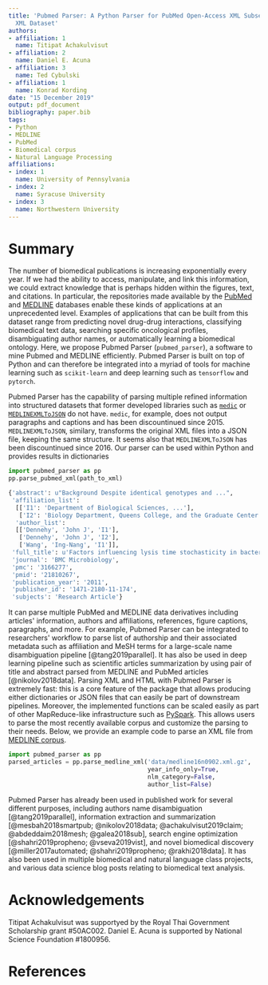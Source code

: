 ```yaml
---
title: 'Pubmed Parser: A Python Parser for PubMed Open-Access XML Subset and MEDLINE XML Dataset
  XML Dataset'
authors:
- affiliation: 1
  name: Titipat Achakulvisut
- affiliation: 2
  name: Daniel E. Acuna
- affiliation: 3
  name: Ted Cybulski
- affiliation: 1
  name: Konrad Kording
date: "15 December 2019"
output: pdf_document
bibliography: paper.bib
tags:
- Python
- MEDLINE
- PubMed
- Biomedical corpus
- Natural Language Processing
affiliations:
- index: 1
  name: University of Pennsylvania
- index: 2
  name: Syracuse University
- index: 3
  name: Northwestern University
---
```


# Summary

The number of biomedical publications is increasing exponentially every year. If we had the ability to access, manipulate, and link this information, we could extract knowledge that is perhaps hidden within the figures, text, and citations. In particular, the repositories made available by the [PubMed](https://pubmed.ncbi.nlm.nih.gov/) and [MEDLINE](https://www.nlm.nih.gov/bsd/medline.html) databases enable these kinds of applications at an unprecedented level. Examples of applications that can be built from this dataset range from predicting novel drug-drug interactions, classifying biomedical text data, searching specific oncological profiles, disambiguating author names, or automatically learning a biomedical ontology. Here, we propose Pubmed Parser (`pubmed_parser`), a software to mine Pubmed and MEDLINE efficiently. Pubmed Parser is built on top of Python and can therefore be integrated into a myriad of tools for machine learning such as `scikit-learn` and deep learning such as `tensorflow` and `pytorch`.

Pubmed Parser has the capability of parsing multiple refined information into structured datasets that former developed libraries such as [`medic`](https://github.com/fnl/medic) or [`MEDLINEXMLToJSON`](https://github.com/ldbib/MEDLINEXMLToJSON) do not have. `medic`, for example, does not output paragraphs and captions and has been discountinued since 2015. `MEDLINEXMLToJSON`, similary, transforms the original XML files into a JSON file, keeping the same structure. It seems also that `MEDLINEXMLToJSON` has been discountinued since 2016. Our parser can be used within Python and provides results in dictionaries
```python
import pubmed_parser as pp
pp.parse_pubmed_xml(path_to_xml)
```
```python
{'abstract': u"Background Despite identical genotypes and ...",
 'affiliation_list':
  [['I1': 'Department of Biological Sciences, ...'],
   ['I2': 'Biology Department, Queens College, and the Graduate Center ...']],
  'author_list':
  [['Dennehy', 'John J', 'I1'],
   ['Dennehy', 'John J', 'I2'],
   ['Wang', 'Ing-Nang', 'I1']],
 'full_title': u'Factors influencing lysis time stochasticity in bacteriophage \u03bb',
 'journal': 'BMC Microbiology',
 'pmc': '3166277',
 'pmid': '21810267',
 'publication_year': '2011',
 'publisher_id': '1471-2180-11-174',
 'subjects': 'Research Article'}
```
It can parse multiple PubMed and MEDLINE data derivatives including articles' information, authors and affiliations, references, figure captions, paragraphs, and more. For example, Pubmed Parser can be integrated to researchers' workflow to parse list of authorship and their associated metadata such as affiliation and MeSH terms for a large-scale name disambiguation pipeline [@tang2019parallel]. It has also be used in deep learning pipeline such as scientific articles summarization by using pair of title and abstract parsed from MEDLINE and PubMed articles [@nikolov2018data]. Parsing XML and HTML with Pubmed Parser is extremely fast: this is a core feature of the package that allows producing either dictionaries or JSON files that can easily be part of downstream pipelines. Moreover, the implemented functions can be scaled easily as part of other MapReduce-like infrastructure such as [PySpark](https://spark.apache.org/). This allows users to parse the most recently available corpus and customize the parsing to their needs. Below, we provide an example code to parse an XML file from [MEDLINE corpus](https://www.nlm.nih.gov/databases/download/data_distrib_main.html).

``` python
import pubmed_parser as pp
parsed_articles = pp.parse_medline_xml('data/medline16n0902.xml.gz',
                                       year_info_only=True,
                                       nlm_category=False,
                                       author_list=False)
```

Pubmed Parser has already been used in published work for several different purposes, including authors name disambiguation [@tang2019parallel], information extraction and summarization [@mesbah2018smartpub; @nikolov2018data; @achakulvisut2019claim; @abdeddaim2018mesh; @galea2018sub], search engine optimization [@shahri2019propheno; @vseva2019vist], and novel biomedical discovery [@miller2017automated; @shahri2019propheno; @rakhi2018data]. It has also been used in multiple biomedical and natural language class projects, and various data science blog posts relating to biomedical text analysis.

# Acknowledgements

Titipat Achakulvisut was supportyed by the Royal Thai Government Scholarship grant #50AC002. Daniel E. Acuna is supported by National Science Foundation #1800956.

# References

